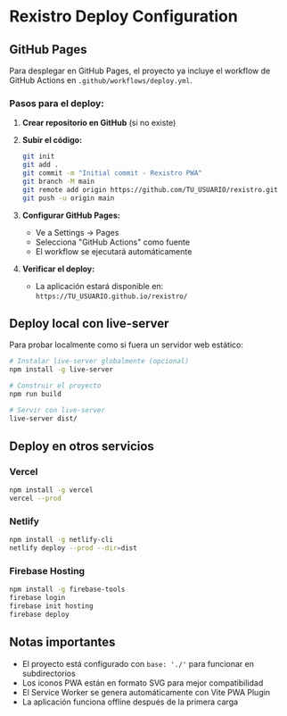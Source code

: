 # Rexistro Deploy Configuration

## GitHub Pages

Para desplegar en GitHub Pages, el proyecto ya incluye el workflow de GitHub Actions en `.github/workflows/deploy.yml`.

### Pasos para el deploy:

1. **Crear repositorio en GitHub** (si no existe)
2. **Subir el código:**
   ```bash
   git init
   git add .
   git commit -m "Initial commit - Rexistro PWA"
   git branch -M main
   git remote add origin https://github.com/TU_USUARIO/rexistro.git
   git push -u origin main
   ```

3. **Configurar GitHub Pages:**
   - Ve a Settings → Pages
   - Selecciona "GitHub Actions" como fuente
   - El workflow se ejecutará automáticamente

4. **Verificar el deploy:**
   - La aplicación estará disponible en: `https://TU_USUARIO.github.io/rexistro/`

## Deploy local con live-server

Para probar localmente como si fuera un servidor web estático:

```bash
# Instalar live-server globalmente (opcional)
npm install -g live-server

# Construir el proyecto
npm run build

# Servir con live-server
live-server dist/
```

## Deploy en otros servicios

### Vercel
```bash
npm install -g vercel
vercel --prod
```

### Netlify
```bash
npm install -g netlify-cli
netlify deploy --prod --dir=dist
```

### Firebase Hosting
```bash
npm install -g firebase-tools
firebase login
firebase init hosting
firebase deploy
```

## Notas importantes

- El proyecto está configurado con `base: './'` para funcionar en subdirectorios
- Los iconos PWA están en formato SVG para mejor compatibilidad
- El Service Worker se genera automáticamente con Vite PWA Plugin
- La aplicación funciona offline después de la primera carga
